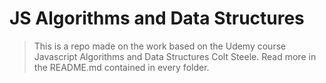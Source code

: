 # JS Algorithms and Data Structures
> This is a repo made on the work based on the Udemy course Javascript Algorithms and Data Structures Colt Steele.
> Read more in the README.md contained in every folder.
